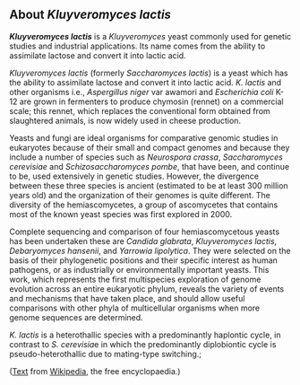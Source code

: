 About *Kluyveromyces lactis* 
----------------------------



***Kluyveromyces lactis*** is a *Kluyveromyces* yeast commonly used for
genetic studies and industrial applications. Its name comes from the
ability to assimilate lactose and convert it into lactic acid.

*Kluyveromyces lactis* (formerly *Saccharomyces lactis*) is a yeast
which has the ability to assimilate lactose and convert it into lactic
acid. *K. lactis* and other organisms i.e., *Aspergillus niger* var
awamori and *Escherichia coli* K-12 are grown in fermenters to produce
chymosin (rennet) on a commercial scale; this rennet, which replaces the
conventional form obtained from slaughtered animals, is now widely used
in cheese production.

Yeasts and fungi are ideal organisms for comparative genomic studies in
eukaryotes because of their small and compact genomes and because they
include a number of species such as *Neurospora crassa*, *Saccharomyces
cerevisiae* and *Schizosaccharomyces pombe*, that have been, and
continue to be, used extensively in genetic studies. However, the
divergence between these three species is ancient (estimated to be at
least 300 million years old) and the organization of their genomes is
quite different. The diversity of the hemiascomycetes, a group of
ascomycetes that contains most of the known yeast species was first
explored in 2000.

Complete sequencing and comparison of four hemiascomycetous yeasts has
been undertaken these are *Candida glabrata*, *Kluyveromyces lactis*,
*Debaryomyces hansenii*, and *Yarrowia lipolytica*. They were selected
on the basis of their phylogenetic positions and their specific interest
as human pathogens, or as industrially or environmentally important
yeasts. This work, which represents the first multispecies exploration
of genome evolution across an entire eukaryotic phylum, reveals the
variety of events and mechanisms that have taken place, and should allow
useful comparisons with other phyla of multicellular organisms when more
genome sequences are determined.

*K. lactis* is a heterothallic species with a predominantly haplontic
cycle, in contrast to *S. cerevisia*e in which the predominantly
diplobiontic cycle is pseudo-heterothallic due to mating-type
switching.;

([Text](http://en.wikipedia.org/wiki/Kluyveromyces_lactis) from
[Wikipedia](http://en.wikipedia.org/), the free encyclopaedia.)
